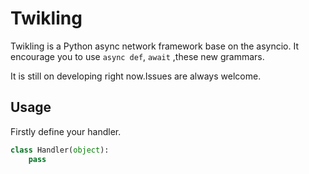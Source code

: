 Twikling
======
Twikling is a Python async network framework base on the asyncio.
It encourage you to use `async def`, `await` ,these new grammars.

It is still on developing right now.Issues are always welcome.

Usage
---

Firstly define your handler.

```python
class Handler(object):
    pass
```